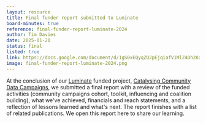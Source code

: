 ```yaml
---
layout: resource
title: Final funder report submitted to Luminate
board-minutes: true
reference: final-funder-report-luminate-2024
author: Tim Davies
date: 2025-01-20
status: final
listed: true
link: https://docs.google.com/document/d/1gS0xEQyqZQJpEjqiafV1MlZ4Dh2KaNATStFzBixi0Vc/edit?tab=t.0#heading=h.jgmduqp1336
image: final-funder-report-luminate-2024.png
---
```

At the conclusion of our [Luminate](https://www.luminategroup.com/) funded project, [Catalysing Community Data Campaigns](https://connectedbydata.org/projects/2023-catalysing-communities), we submitted a final report with a review of the funded activities (community campaigns cohort, toolkit, influencing and coalition building), what we've achieved, financials and reach statements, and a reflection of lessons learned and what's next. The report finishes with a list of related publications. We open this report here to share our learning.